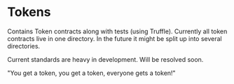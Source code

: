 # Tokens

Contains Token contracts along with tests (using Truffle). Currently all token contracts live in one directory. In the future it might be split up into several directories.

Current standards are heavy in development. Will be resolved soon.

"You get a token, you get a token, everyone gets a token!"
